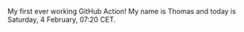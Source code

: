 My first ever working GitHub Action!
My name is Thomas and today is Saturday, 4 February, 07:20 CET. 
